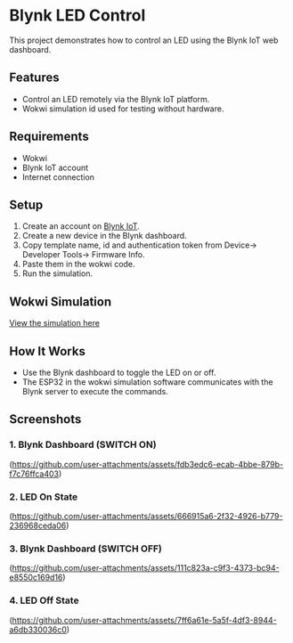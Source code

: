 # Blynk LED Control
This project demonstrates how to control an LED using the Blynk IoT web dashboard.

## Features
- Control an LED remotely via the Blynk IoT platform.
- Wokwi simulation id used for testing without hardware.

## Requirements
- Wokwi
- Blynk IoT account
- Internet connection

## Setup
1. Create an account on [Blynk IoT](https://blynk.io/).
2. Create a new device in the Blynk dashboard.
3. Copy template name, id and authentication token from Device-> Developer Tools-> Firmware Info.
5. Paste them in the wokwi code.
6. Run the simulation.

## Wokwi Simulation
[View the simulation here](https://wokwi.com/projects/421032954783009793)

## How It Works
- Use the Blynk dashboard to toggle the LED on or off.
- The ESP32 in the wokwi simulation software communicates with the Blynk server to execute the commands.

## Screenshots

### 1. Blynk Dashboard (SWITCH ON)
(https://github.com/user-attachments/assets/fdb3edc6-ecab-4bbe-879b-f7c76ffca403)


### 2. LED On State
(https://github.com/user-attachments/assets/666915a6-2f32-4926-b779-236968ceda06)


### 3. Blynk Dashboard (SWITCH OFF)
(https://github.com/user-attachments/assets/111c823a-c9f3-4373-bc94-e8550c169d16)


### 4. LED Off State
(https://github.com/user-attachments/assets/7ff6a61e-5a5f-4df3-8944-a6db330036c0)


